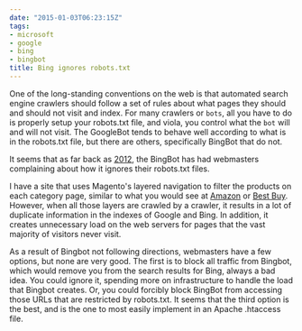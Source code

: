 ```yaml
---
date: "2015-01-03T06:23:15Z"
tags:
- microsoft
- google
- bing
- bingbot
title: Bing ignores robots.txt
---
```


One of the long-standing conventions on the web is that automated search engine crawlers should follow a set of rules about what pages they should and should not visit and index. For many crawlers or `bots`, all you have to do is properly setup your robots.txt file, and viola, you control what the `bot` will and will not visit. The GoogleBot tends to behave well according to what is in the robots.txt file, but there are others, specifically BingBot that do not.

It seems that as far back as [2012](http://www.webmasterworld.com/msn_microsoft_search/4441555.htm), the BingBot has had webmasters complaining about how it ignores their robots.txt files. 

I have a site that uses Magento's layered navigation to filter the products on each category page, similar to what you would see at [Amazon](http://amazon.com) or [Best Buy](http://bestbuy.com). However, when all those layers are crawled by a crawler, it results in a lot of duplicate information in the indexes of Google and Bing. In addition, it creates unnecessary load on the web servers for pages that the vast majority of visitors never visit.

As a result of Bingbot not following directions, webmasters have a few options, but none are very good. The first is to block all traffic from Bingbot, which would remove you from the search results for Bing, always a bad idea. You could ignore it, spending more on infrastructure to handle the load that Bingbot creates. Or, you could forcibly block BingBot from accessing those URLs that are restricted by robots.txt. It seems that the third option is the best, and is the one to most easily implement in an Apache .htaccess file.